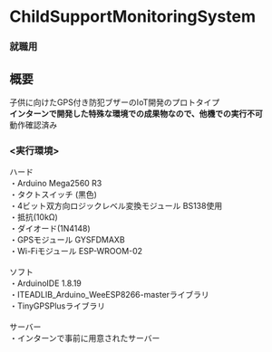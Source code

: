 # ChildSupportMonitoringSystem

### 就職用

## 概要
子供に向けたGPS付き防犯ブザーのIoT開発のプロトタイプ <br>
**インターンで開発した特殊な環境での成果物なので、他機での実行不可** <br>
動作確認済み

### <実行環境>
ハード <br>
・Arduino Mega2560 R3 <br>
・タクトスイッチ (黒色) <br>
・4ビット双方向ロジックレベル変換モジュール BS138使用 <br>
・抵抗(10kΩ) <br>
・ダイオード(1N4148) <br>
・GPSモジュール GYSFDMAXB <br>
・Wi-Fiモジュール ESP-WROOM-02 <br>
 <br>
ソフト <br>
・ArduinoIDE 1.8.19 <br>
・ITEADLIB_Arduino_WeeESP8266-masterライブラリ <br>
・TinyGPSPlusライブラリ <br>
 <br>
サーバー <br>
・インターンで事前に用意されたサーバー <br>


